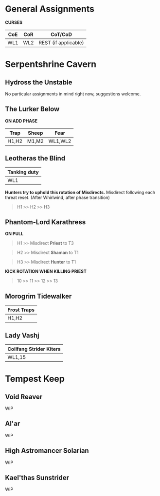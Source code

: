 # General Assignments

**CURSES**

|CoE | CoR | CoT/CoD |
| ----------- | ----------- | ----------- |
|WL1 | WL2 | REST (if applicable) |

# Serpentshrine Cavern

## Hydross the Unstable

No particular assignments in mind right now, suggestions welcome.

## The Lurker Below

**ON ADD PHASE**

| Trap | Sheep | Fear |
| ----------- | ----------- | ----------- |
| H1,H2 | M1,M2 | WL1,WL2 |

## Leotheras the Blind

| Tanking duty |
| ----------- |
| WL1 |

**Hunters try to uphold this rotation of Misdirects.** Misdirect following each threat reset. (After Whirlwind, after phase transition)

> H1 >> H2 >> H3

## Phantom-Lord Karathress

**ON PULL**

> H1 >> Misdirect **Priest** to T3

> H2 >> Misdirect **Shaman** to T1

> H3 >> Misdirect **Hunter** to T1

**KICK ROTATION WHEN KILLING PRIEST**

> 10 >> 11 >> 12 >> 13

## Morogrim Tidewalker

| Frost Traps |
| ----------- |
| H1,H2       |

## Lady Vashj

| Coilfang Strider Kiters |
| ----------- |
| WL1,15      |

# Tempest Keep

## Void Reaver

WIP 

## Al'ar

WIP

## High Astromancer Solarian

WIP

## Kael'thas Sunstrider

WIP
